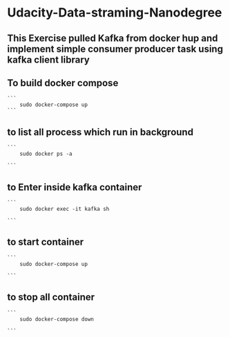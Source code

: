 # Udacity-Data-straming-Nanodegree

## This Exercise pulled Kafka from docker hup and implement simple consumer producer task using kafka client library

## To build docker compose

    ```
        sudo docker-compose up
    ```

## to list all process which run in background

    ```
        sudo docker ps -a

    ```

## to Enter inside kafka container

    ```
        sudo docker exec -it kafka sh

    ```

## to start container

    ```
        sudo docker-compose up

    ```

## to stop all container

    ```
        sudo docker-compose down

    ```
